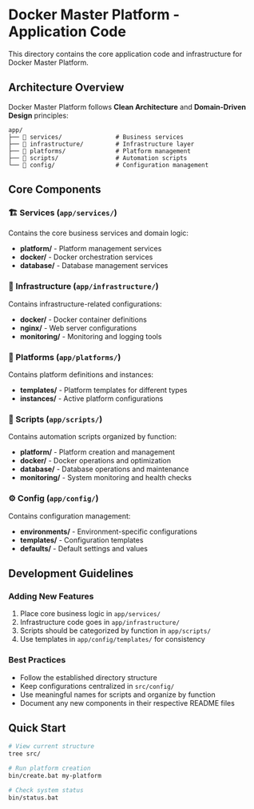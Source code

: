 # Docker Master Platform - Application Code

This directory contains the core application code and infrastructure for Docker Master Platform.

## Architecture Overview

Docker Master Platform follows **Clean Architecture** and **Domain-Driven Design** principles:

```
app/
├── 📁 services/               # Business services
├── 📁 infrastructure/         # Infrastructure layer
├── 📁 platforms/              # Platform management
├── 📁 scripts/                # Automation scripts
└── 📁 config/                 # Configuration management
```

## Core Components

### 🏗️ Services (`app/services/`)
Contains the core business services and domain logic:
- **platform/** - Platform management services
- **docker/** - Docker orchestration services
- **database/** - Database management services

### 🔧 Infrastructure (`app/infrastructure/`)
Contains infrastructure-related configurations:
- **docker/** - Docker container definitions
- **nginx/** - Web server configurations
- **monitoring/** - Monitoring and logging tools

### 🚀 Platforms (`app/platforms/`)
Contains platform definitions and instances:
- **templates/** - Platform templates for different types
- **instances/** - Active platform configurations

### 📜 Scripts (`app/scripts/`)
Contains automation scripts organized by function:
- **platform/** - Platform creation and management
- **docker/** - Docker operations and optimization
- **database/** - Database operations and maintenance
- **monitoring/** - System monitoring and health checks

### ⚙️ Config (`app/config/`)
Contains configuration management:
- **environments/** - Environment-specific configurations
- **templates/** - Configuration templates
- **defaults/** - Default settings and values

## Development Guidelines

### Adding New Features
1. Place core business logic in `app/services/`
2. Infrastructure code goes in `app/infrastructure/`
3. Scripts should be categorized by function in `app/scripts/`
4. Use templates in `app/config/templates/` for consistency

### Best Practices
- Follow the established directory structure
- Keep configurations centralized in `src/config/`
- Use meaningful names for scripts and organize by function
- Document any new components in their respective README files

## Quick Start

```bash
# View current structure
tree src/

# Run platform creation
bin/create.bat my-platform

# Check system status  
bin/status.bat
```
